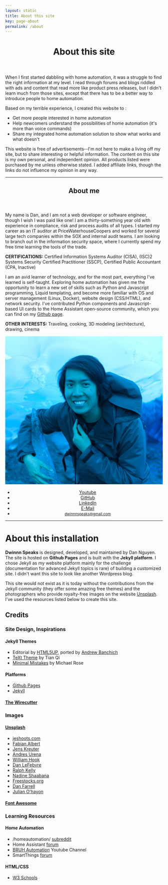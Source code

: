 ```yaml
---
layout: static
title: About this site
key: page-about
permalink: /about
---
```

<!--more-->
<header>
        <h1>About this site</h1>
</header>

When I first started dabbling with home automation, it was a struggle to find the right information at my level.  I read through forums and blogs riddled with ads and content that read more like product press releases, but I didn't learn much from those sites, except that there has to be a better way to introduce people to home automation.

Based on my terrible experience, I created this website to :

- Get more people interested in home automation 
- Help newcomers understand the possibilities of home automation (it's more than voice commands)
- Share my integrated home automation solution to show what works and what doesn't

This website is free of advertisements--I'm not here to make a living off my site, but to share interesting or helpful information. The content on this site is my own personal, and independent opinion. All products listed were purchased by me unless otherwise stated. I added affiliate links, though the links do not influence my opinion in any way.

<hr class="minor" />

  <section id="banner">
    <div class="content">
      <header>
        <h1>About me</h1>
      </header>
      <p>My name is Dan, and I am not a web developer or software engineer, though I wish I was paid like one! I am a thirty-something year old with experience in compliance, risk and process audits of all types. I started my career as an IT auditor at PriceWaterhouseCoopers and worked for several large tech companies within the SOX and internal audit teams. I am looking to branch out in the information security space, where I currently spend my free time learning the tools of the trade.</p>
      <p class="box"><b>CERTIFICATIONS:</b> Certified Information Systems Auditor (CISA), (ISC)2 Systems Security Certified Practitioner (SSCP), Certified Public Accountant (CPA, Inactive)</p>
      <p>I am an avid learner of technology, and for the most part, everything I've learned is self-taught. Exploring home automation has given me the opportunity to learn a new set of skills such as Python and Javascript programming, Liquid templating, and become more familiar with OS and server management (Linux, Docker), website design (CSS/HTML), and network security.  I've contributed Python components and Javascript-based UI cards to the Home Assistant open-source community, which you can find on my <a href="{{ site.github_url }}">Github page</a>.</p>
      <p class="box"><b>OTHER INTERESTS:</b> Traveling, cooking, 3D modeling (architecture), drawing, cinema</p>      
    </div>
    <span class="image object" style="width:30%; text-align: center">
      <img src="assets/images/front-page/about2.jpg" alt="" />
      <ul class="icons">
      <li><a href="{{ site.youtube_url }}" class="icon fa-youtube" target="_blank"><span class="label">Youtube</span></a></li>	
      <li><a href="{{ site.github_url }}" class="icon fa-github" target="_blank"><span class="label">GitHub</span></a></li>
      <li><a href="{{ site.linkedin_url }}" class="icon fa-linkedin" target="_blank"><span class="label">LinkedIn</span></a></li>
      <li><a href="{{ site.email_url }}" class="icon fa-envelope-o" target="_blank"><span class="label">E-Mail</span></a></li>      
      <li><a href="{{ site.email_url }}" style="font-size: smaller;">dwinnnspeaks@gmail.com</a></li>
      </ul>
    </span>
  </section>

<hr class="minor" />

# About this installation

**Dwinnn Speaks** is designed, developed, and maintained by Dan Nguyen. The site is hosted on **Github Pages** and is built with the **Jekyll platform**. I chose Jekyll as my website platform mainly for the challenge (documentation for advanced Jekyll topics is rare) of building a customized site. I didn't want this site to look like another Wordpress blog.

This site would not exist as it is today without the contributions from the Jekyll community (they offer some amazing free themes) and the photographers who provide royalty-free images on the website [Unsplash](https://unsplash.com/). I've used the resources listed below to create this site.

## Credits

<div class="row">
	<!-- Break -->
	<div class="4u 12u$(medium)">
		<h3>Site Design, Inspirations</h3>
        <h4>Jekyll Themes</h4>
        <ul>
          <li>Editorial by <a href="https://html5up.net/">HTML5UP</a>, ported by <a href="https://github.com/andrewbanchich/editorial-jekyll-theme">Andrew Banchich</a></li>
          <li><a href="https://tianqi.name/jekyll-TeXt-theme/">TeXt Theme</a> by Tian Qi</li>
          <li><a href="https://mmistakes.github.io/minimal-mistakes/#">Minimal Mistakes</a> by Michael Rose</li>
        </ul>
        <h4>Platforms</h4>
        <ul>
          <li><a href="https://pages.github.com/">Github Pages</a></li>
          <li><a href="https://jekyllrb.com/">Jekyll</a></li>
        </ul>
        <h4><a href="https://thewirecutter.com/">The Wirecutter</a></h4>
	</div>
	<div class="4u 12u$(medium)">
		<h3>Images</h3>
		<h4><a href="https://unsplash.com/">Unsplash</a></h4>
        <ul>
          <li><a href="https://unsplash.com/@jeshoots">jeshoots.com</a></li>
          <li><a href="https://unsplash.com/@serumfabian">Fabian Albert</a></li>
          <li><a href="https://unsplash.com/@jenskreuter">Jens Kreuter</a></li>
          <li><a href="https://unsplash.com/@andresurena">Andres Urena</a></li>
          <li><a href="https://unsplash.com/@williamtm">William Hook</a></li>
          <li><a href="https://unsplash.com/@danlefeb">Dan LeFebvre</a></li>
          <li><a href="https://unsplash.com/@ralphkelly">Ralph Kelly</a></li>
          <li><a href="https://unsplash.com/@nadineshaabana">Nadine Shaabana</a></li>
          <li><a href="https://unsplash.com/@freestocks">Freestocks.org</a></li>
          <li><a href="https://unsplash.com/@farreal">Dan Farrell</a></li>
          <li><a href="https://unsplash.com/@anckor">Julian O'hayon</a></li>
        </ul>
        <h4><a href="http://fontawesome.com/">Font Awesome</a></h4>
	</div>
	<div class="4u$ 12u$(medium)">
		<h3>Learning Resources</h3>
		<h4>Home Automation</h4>
      <ul>
        <li>/homeautomation/ <a href="https://www.reddit.com/r/homeautomation/">subreddit</a> </li>
        <li>Home Assistant <a href="https://community.home-assistant.io/">forum</a></li>
        <li><a href="https://www.youtube.com/channel/UCLecVrux63S6aYiErxdiy4w">BRUH Automation</a> Youtube Channel</li>
        <li>SmartThings <a href="https://community.smartthings.com/">forum</a></li>
      </ul>
       <h4>HTML/CSS</h4>
       <ul>
          <li><a href="https://www.w3schools.com">W3 Schools</a></li>
       </ul>
	</div>
</div>
